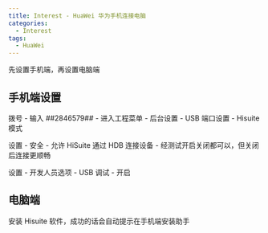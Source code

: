 ```yaml
---
title: Interest - HuaWei 华为手机连接电脑
categories:
  - Interest
tags:
  - HuaWei
---
```


先设置手机端，再设置电脑端

<!--more-->

## 手机端设置

拨号 - 输入 *#*#2846579#*#* - 进入工程菜单 - 后台设置 - USB 端口设置 - Hisuite 模式

设置 - 安全 - 允许 HiSuite 通过 HDB 连接设备 - 经测试开启关闭都可以，但关闭后连接更顺畅

设置 - 开发人员选项 - USB 调试 - 开启

## 电脑端

安装 Hisuite 软件，成功的话会自动提示在手机端安装助手
